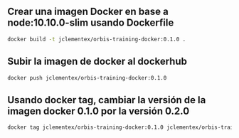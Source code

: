 ## Crear una imagen Docker en base a node:10.10.0-slim usando Dockerfile

```sh
docker build -t jclementex/orbis-training-docker:0.1.0 .
```

## Subir la imagen de docker al dockerhub

```sh
docker push jclementex/orbis-training-docker:0.1.0
```

## Usando docker tag, cambiar la versión de la imagen docker 0.1.0 por la versión 0.2.0

```sh
docker tag jclementex/orbis-training-docker:0.1.0 jclementex/orbis-training-docker:0.2.0
```